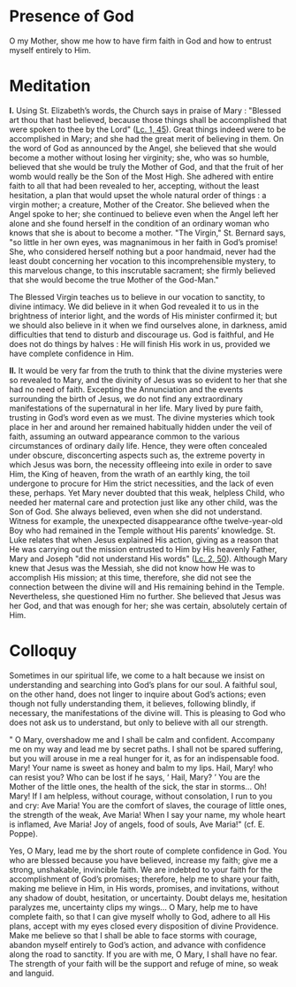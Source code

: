 # Presence of God

O my Mother, show me how to have firm faith in God and how to entrust myself entirely to Him.

# Meditation

**I.** Using St. Elizabeth’s words, the Church says in praise of Mary : "Blessed art thou that hast believed, because those things shall be accomplished that were spoken to thee by the Lord" ([Lc. 1, 45](https://vulgata.online/bible/Lc.1?ed=DR2&vfn=DR2.Lc.1.45:vs)). Great things indeed were to be accomplished in Mary; and she had the great merit of believing in them. On the word of God as announced by the Angel, she believed that she would become a mother without losing her virginity; she, who was so humble, believed that she would be truly the Mother of God, and that the fruit of her womb would really be the Son of the Most High. She adhered with entire faith to all that had been revealed to her, accepting, without the least hesitation, a plan that would upset the whole natural order of things : a virgin mother; a creature, Mother of the Creator. She believed when the Angel spoke to her; she continued to believe even when the Angel left her alone and she found herself in the condition of an ordinary woman who knows that she is about to become a mother. "The Virgin," St. Bernard says, "so little in her own eyes, was magnanimous in her faith in God’s promise! She, who considered herself nothing but a poor handmaid, never had the least doubt concerning her vocation to this incomprehensible mystery, to this marvelous change, to this inscrutable sacrament; she firmly believed that she would become the true Mother of the God-Man."

The Blessed Virgin teaches us to believe in our vocation to sanctity, to divine intimacy. We did believe in it when God revealed it to us in the brightness of interior light, and the words of His minister confirmed it; but we should also believe in it when we find ourselves alone, in darkness, amid difficulties that tend to disturb and discourage us. God is faithful, and He does not do things by halves : He will finish His work in us, provided we have complete confidence in Him.

**II.** It would be very far from the truth to think that the divine mysteries were so revealed to Mary, and the divinity of Jesus was so evident to her that she had no need of faith. Excepting the Annunciation and the events surrounding the birth of Jesus, we do not find any extraordinary manifestations of the supernatural in her life. Mary lived by pure faith, trusting in God’s word even as we must. The divine mysteries which took place in her and around her remained habitually hidden under the veil of faith, assuming an outward appearance common to the various circumstances of ordinary daily life. Hence, they were often concealed under obscure, disconcerting aspects such as, the extreme poverty in which Jesus was born, the necessity offleeing into exile in order to save Him, the King of heaven, from the wrath of an earthly king, the toil undergone to procure for Him the strict necessities, and the lack of even these, perhaps. Yet Mary never doubted that this weak, helpless Child, who needed her maternal care and protection just like any other child, was the Son of God. She always believed, even when she did not understand. Witness for example, the unexpected disappearance ofthe twelve-year-old Boy who had remained in the Temple without His parents’ knowledge. St. Luke relates that when Jesus explained His action, giving as a reason that He was carrying out the mission entrusted to Him by His heavenly Father, Mary and Joseph "did not understand His words" ([Lc. 2, 50](https://vulgata.online/bible/Lc.2?ed=DR2&vfn=DR2.Lc.2.50:vs)). Although Mary knew that Jesus was the Messiah, she did not know how He was to accomplish His mission; at this time, therefore, she did not see the connection between the divine will and His remaining behind in the Temple. Nevertheless, she questioned Him no further. She believed that Jesus was her God, and that was enough for her; she was certain, absolutely certain of Him.

# Colloquy

Sometimes in our spiritual life, we come to a halt because we insist on understanding and searching into God’s plans for our soul. A faithful soul, on the other hand, does not linger to inquire about God’s actions; even though not fully understanding them, it believes, following blindly, if necessary, the manifestations of the divine will. This is pleasing to God who does not ask us to understand, but only to believe with all our strength.

" O Mary, overshadow me and I shall be calm and confident. Accompany me on my way and lead me by secret paths. I shall not be spared suffering, but you will arouse in me a real hunger for it, as for an indispensable food. Mary! Your name is sweet as honey and balm to my lips. Hail, Mary! who can resist you? Who can be lost if he says, ‘ Hail, Mary? ’ You are the Mother of the little ones, the health of the sick, the star in storms... Oh! Mary! If I am helpless, without courage, without consolation, I run to you and cry: Ave Maria! You are the comfort of slaves, the courage of little ones, the strength of the weak, Ave Maria! When I say your name, my whole heart is inflamed, Ave Maria! Joy of angels, food of souls, Ave Maria!" (cf. E. Poppe).

Yes, O Mary, lead me by the short route of complete confidence in God. You who are blessed because you have believed, increase my faith; give me a strong, unshakable, invincible faith. We are indebted to your faith for the accomplishment of God’s promises; therefore, help me to share your faith, making me believe in Him, in His words, promises, and invitations, without any shadow of doubt, hesitation, or uncertainty. Doubt delays me, hesitation paralyzes me, uncertainty clips my wings... O Mary, help me to have complete faith, so that I can give myself wholly to God, adhere to all His plans, accept with my eyes closed every disposition of divine Providence. Make me believe so that I shall be able to face storms with courage, abandon myself entirely to God’s action, and advance with confidence along the road to sanctity. If you are with me, O Mary, I shall have no fear. The strength of your faith will be the support and refuge of mine, so weak and languid.
